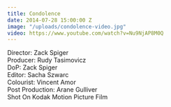 ```yaml
---
title: Condolence
date: 2014-07-28 15:00:00 Z
image: "/uploads/condolence-video.jpg"
video: https://www.youtube.com/watch?v=Nu9NjAP8M0Q
---
```


Director: Zack Spiger  
Producer: Rudy Tasimovicz  
DoP: Zack Spiger  
Editor: Sacha Szwarc  
Colourist: Vincent Amor  
Post Production: Arane Gulliver  
Shot On Kodak Motion Picture Film  